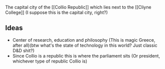 The capital city of the [[Collio Republic]] which lies next to the [[Cliyne College]]
(I suppose this is the capital city, right?)
## Ideas
- Center of research, education and philosophy (This is magic Greece, after all)(btw what's the state of technology in this world? Just classic D&D shit?)
- Since Collio is a republic this is where the parliament sits (Or president, whichever type of republic Collio is)